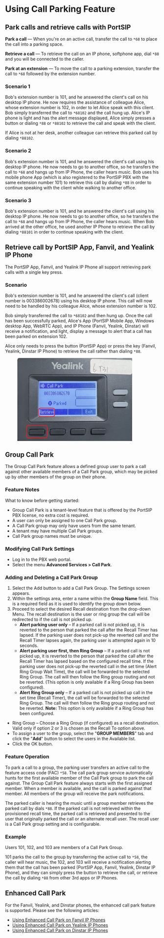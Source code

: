 # Using Call Parking Feature

## Park calls and retrieve calls with PortSIP

**Park a call** — When you're on an active call, transfer the call to `*68` to place the call into a parking space.

**Retrieve a call** — To retrieve the call on an IP phone, softphone app, dial `*88` and you will be connected to the caller.

**Park at an extension** — To move the call to a parking extension, transfer the call to `*68` followed by the extension number.

### **Scenario 1**

Bob's extension number is 101, and he answered the client's call on his desktop IP phone. He now requires the assistance of colleague Alice, whose extension number is 102, in order to let Alice speak with this client. Bob simply transferred the call to `*68102` and the call hung up. Alice's IP phone is light and has the alert message displayed, Alice simply presses a button or dialing `*88` or `*88102` to retrieve the call and speak with the client.

If Alice is not at her desk, another colleague can retrieve this parked call by dialing `*88102`.

### **Scenario 2**

Bob's extension number is 101, and he answered the client's call using his desktop IP phone. He now needs to go to another office, so he transfers the call to `*68` and hangs up from IP Phone, the caller hears music. Bob uses his mobile phone App (which is also registered to the PortSIP PBX with the same extension number 101) to retrieve this call by dialing `*88` in order to continue speaking with the client while walking to another office.

### **Scenario 3**

Bob's extension number is 101, and he answered the client's call using his desktop IP phone. He now needs to go to another office, so he transfers the call to `*68` and hangs up from IP Phone, the caller hears music. When Bob arrived at the other office, he used another IP Phone to retrieve the call by dialing `*88101` in order to continue speaking with the client.

## Retrieve call by PortSIP App, Fanvil, and Yealink IP Phone

The PortSIP App, Fanvil, and Yealink IP Phone all support retrieving park calls with a single key press.

### **Scenario**&#x20;

Bob's extension number is 101, and he answered the client's call (client number is 003386002678) using his desktop IP phone. This call will now need to be handled by his colleague Alice, whose extension number is 102.

Bob simply transferred the call to `*68102` and then hung up. Once the call has been successfully parked, Alice's App (PortSIP Mobile App, Windows desktop App, WebRTC App), and IP Phone (Fanvil, Yealink, Dinstar) will receive a notification, and light, display a message to alert that a call has been parked on extension 102.&#x20;

Alice only needs to press the button (PortSIP App) or press the key (Fanvil, Yealink, Dinstar IP Phone) to retrieve the call rather than dialing `*88`.

<figure><img src="../../../.gitbook/assets/yealink_t31_park.png" alt="" width="375"><figcaption></figcaption></figure>

## Group Call Park

The Group Call Park feature allows a defined group user to park a call against other available members of a Call Park group, which may be picked up by other members of the group on their phone.

### Feature Notes

What to know before getting started:

* Group Call Park is a tenant-level feature that is offered by the PortSIP PBX license, no extra cost is required.
* A user can only be assigned to one Call Park group.
* A Call Park group may only have users from the same tenant.
* A tenant may have multiple Call Park groups.
* Call Park group names must be unique.

### Modifying Call Park Settings

* Log in to the PBX web portal.
* Select the menu **Advanced Services > Call Park**.

### Adding and Deleting a Call Park Group

1. Select the Add button to add a Call Park Group. The Settings screen appears.
2. Within the settings area, enter a name within the **Group Name** field. This is a required field as it is used to identify the group down below.
3. Proceed to select the desired Recall destination from the drop-down Menu. The recall destination is the user or ring group the call will be redirected to if the call is not picked up.
   * **Alert parking user only** – If a parked call is not picked up, it is reverted to the person that parked the call after the Recall Timer has lapsed. If the parking user does not pick-up the reverted call and the Recall Timer lapses again, the parking user is attempted again in 10 seconds.
   * **Alert parking user first, then Ring Group** – If a parked call is not picked up, it is reverted to the person that parked the call after the Recall Timer has lapsed based on the configured recall time. If the parking user does not pick-up the reverted call in the set time (Alert Ring Group Wait Time), the call will be forwarded to the selected Ring Group. The call will then follow the Ring group routing and not be reverted. (This option is only available if a Ring Group has been configured).
   * **Alert Ring Group only** – If a parked call is not picked up call in the set time (Recall Timer), the call will be forwarded to the selected Ring Group. The call will then follow the Ring group routing and not be reverted. **Note:** This option is only available if a Ring Group has been configured.

* Ring Group – Choose a Ring Group (if configured) as a recall destination. Valid only if option 2 or 3 is chosen as the Recall To option above.
* To assign a user to the group, select the "**GROUP MEMBERS**" tab and click the "**Add**" button to select the users in the Available list.
* Click the OK button.

### Feature Operation

To park a call to a group, the parking user transfers an active call to the feature access code (FAC) `*58`. The call park group service automatically hunts for the first available member of the Call Park group to park the call against. The Group Call Park feature always starts with the first assigned member. When a member is available, and the call is parked against that member. All members of the group will receive the park notifications.

The parked caller is hearing the music until a group member retrieves the parked call by dials `*88`. If the parked call is not retrieved within the provisioned recall time, the parked call is retrieved and presented to the user that originally parked the call or an alternate recall user. The recall user is a Call Park group setting and is configurable.

### **Example**

Users 101, 102, and 103 are members of a Call Park Group.&#x20;

101 parks the call to the group by transferring the active call to `*58`, the caller will hear music,  the 102, and 103 will receive a notification alerting them that the call has been parked (PortSIP App, Fanvil, Yealink, Dinstar IP Phone), and they can simply press the button to retrieve the call, or retrieve the call by dialing `*88` from other 3rd apps or IP Phones.

## Enhanced Call Park

For the Fanvil, Yealink, and Dinstar phones, the enhanced call park feature is supported. Please see the following articles:

* [Using Enhanced Call Park on Fanvil IP Phones](using-enhanced-call-park-on-fanvil-ip-phones.md)
* [Using Enhanced Call Park on Yealink IP Phones](using-enhanced-call-park-on-yealink-ip-phones.md)
* [Using Enhanced Call Park on Dinstar IP Phones](using-enhanced-call-park-on-dinstar-ip-phones.md)

